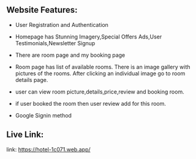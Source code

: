 ## Website Features:

- User Registration and Authentication

- Homepage has Stunning Imagery,Special Offers Ads,User Testimonials,Newsletter Signup

- There are room page and my booking page

- Room page has list of available rooms. There is an image gallery with pictures of the rooms. After clicking an individual image go to room details page.

- user can view room picture,details,price,review and booking room.

- if user booked the room then user review add for this room.

- Google Signin method

## Live Link:

link: https://hotel-1c071.web.app/

